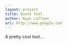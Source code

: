 ```yaml
---
layout: project
title: Quote Tool
author: Ryan Laffoon
url: http://www.google.com
---
```

A pretty cool tool...
